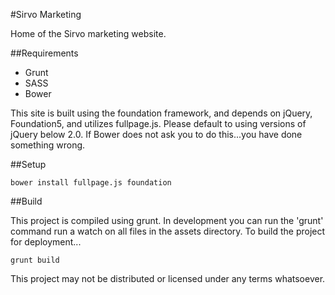 #Sirvo Marketing

Home of the Sirvo marketing website.

##Requirements
+ Grunt
+ SASS
+ Bower

This site is built using the foundation framework, and depends on
jQuery, Foundation5, and utilizes fullpage.js. Please default to using
versions of jQuery below 2.0. If Bower does not ask you to do this...you
have done something wrong.

##Setup

`bower install fullpage.js foundation`

##Build

This project is compiled using grunt. In development you can run the
'grunt' command run a watch on all files in the assets directory. To
build the project for deployment...

`grunt build`

This project may not be distributed or licensed under any terms
whatsoever.

